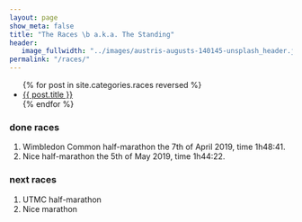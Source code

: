 ```yaml
---
layout: page
show_meta: false
title: "The Races \b a.k.a. The Standing"
header:
   image_fullwidth: "../images/austris-augusts-140145-unsplash_header.jpg"
permalink: "/races/"
---
```

<ul>
    {% for post in site.categories.races reversed %}
    <li><a href="{{ site.url }}{{ site.baseurl }}{{ post.url }}">{{ post.title }}</a></li>
    {% endfor %}
</ul>

### done races
1. Wimbledon Common half-marathon the 7th of April 2019, time 1h48:41. 
1. Nice half-marathon  the 5th of May 2019, time 1h44:22. 

### next races
1. UTMC half-marathon
1. Nice marathon
